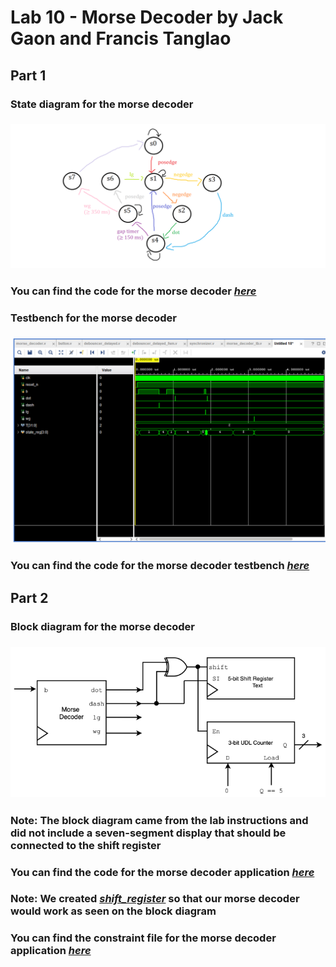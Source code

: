 # Lab 10 - Morse Decoder by Jack Gaon and Francis Tanglao

## Part 1
### State diagram for the morse decoder
### ![State diagram](https://github.com/fctanglao/DigitalLogicDesignUsingVerilogLabs/blob/main/Lab%2010/Part%201/morse%20decoder%20state%20diagram.png)
### You can find the code for the morse decoder [*here*](https://github.com/fctanglao/DigitalLogicDesignUsingVerilogLabs/blob/main/Lab%2010/Part%201/morse_decoder.v)

### Testbench for the morse decoder
### ![Testbench](https://github.com/fctanglao/DigitalLogicDesignUsingVerilogLabs/blob/main/Lab%2010/Part%201/morse_decoder%20testbench.png)
### You can find the code for the morse decoder testbench [*here*](https://github.com/fctanglao/DigitalLogicDesignUsingVerilogLabs/blob/main/Lab%2010/Part%201/morse_decoder_tb.v)

## Part 2
### Block diagram for the morse decoder
### ![Block diagram](https://github.com/fctanglao/DigitalLogicDesignUsingVerilogLabs/blob/main/Lab%2010/Part%202/morse%20decoder%20block%20diagram.png)
### Note: The block diagram came from the lab instructions and did not include a seven-segment display that should be connected to the shift register
### You can find the code for the morse decoder application [*here*](https://github.com/fctanglao/DigitalLogicDesignUsingVerilogLabs/blob/main/Lab%2010/Part%202/morse_decoder_application.v)
### Note: We created [*shift_register*](https://github.com/fctanglao/DigitalLogicDesignUsingVerilogLabs/blob/main/Lab%2010/Part%202/shift_register.v) so that our morse decoder would work as seen on the block diagram
### You can find the constraint file for the morse decoder application [*here*](https://github.com/fctanglao/DigitalLogicDesignUsingVerilogLabs/blob/main/Lab%2010/Part%202/Nexys-A7-100T-Master.xdc)
